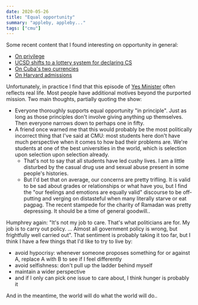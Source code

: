 ```yaml
---
date: 2020-05-26
title: "Equal opportunity"
summary: "appleby, appleby..."
tags: ["cmu"]
---
```


Some recent content that I found interesting on opportunity in general:

- [On privilege](https://twitter.com/baboonzero/status/1264884582119170055)
- [UCSD shifts to a lottery system for declaring CS](https://twitter.com/amyjko/status/1265093304825176065)
- [On Cuba's two currencies](https://news.ycombinator.com/item?id=23303602)
- [On Harvard admissions](https://news.ycombinator.com/item?id=22974585)

Unfortunately, in practice I find that this episode of [Yes Minister](https://www.dailymotion.com/video/x5v4ri6) often reflects real life. Most people have additional motives beyond the purported mission. Two main thoughts, partially quoting the show:

- Everyone thoroughly supports equal opportunity "in principle". Just as long as those principles don't involve giving anything up themselves. Then everyone narrows down to perhaps one in fifty.
- A friend once warned me that this would probably be the most politically incorrect thing that I've said at CMU: most students here don't have much perspective when it comes to how bad their problems are. We're students at one of the best universities in the world, which is selection upon selection upon selection already.
  - That's not to say that all students have led cushy lives. I am a little disturbed by the casual drug use and sexual abuse present in some people's histories.
  - But I'd bet that on average, our concerns are pretty trifling. It is valid to be sad about grades or relationships or what have you, but I find the "our feelings and emotions are equally valid" discourse to be off-putting and verging on distasteful when many literally starve or eat pagpag. The recent stampede for the charity of Ramadan was pretty depressing. It should be a time of general goodwill..

Humphrey again: "It's not my job to care. That's what politicians are for. My job is to carry out policy. ... Almost all government policy is wrong, but frightfully well carried out". That sentiment is probably taking it too far, but I think I have a few things that I'd like to try to live by:

- avoid hypocrisy: whenever someone proposes something for or against A, replace A with B to see if I feel differently
- avoid selfishness: don't pull up the ladder behind myself
- maintain a wider perspective
- and if I only can pick one issue to care about, I think hunger is probably it

And in the meantime, the world will do what the world will do..
